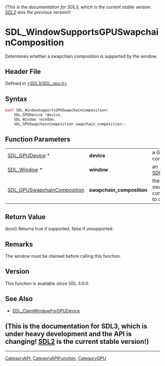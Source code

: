 ###### (This is the documentation for SDL3, which is the current stable version. [SDL2](https://wiki.libsdl.org/SDL2/) was the previous version!)
# SDL_WindowSupportsGPUSwapchainComposition

Determines whether a swapchain composition is supported by the window.

## Header File

Defined in [<SDL3/SDL_gpu.h>](https://github.com/libsdl-org/SDL/blob/main/include/SDL3/SDL_gpu.h)

## Syntax

```c
bool SDL_WindowSupportsGPUSwapchainComposition(
    SDL_GPUDevice *device,
    SDL_Window *window,
    SDL_GPUSwapchainComposition swapchain_composition);
```

## Function Parameters

|                                                            |                           |                                     |
| ---------------------------------------------------------- | ------------------------- | ----------------------------------- |
| [SDL_GPUDevice](SDL_GPUDevice) *                           | **device**                | a GPU context.                      |
| [SDL_Window](SDL_Window) *                                 | **window**                | an [SDL_Window](SDL_Window).        |
| [SDL_GPUSwapchainComposition](SDL_GPUSwapchainComposition) | **swapchain_composition** | the swapchain composition to check. |

## Return Value

(bool) Returns true if supported, false if unsupported.

## Remarks

The window must be claimed before calling this function.

## Version

This function is available since SDL 3.0.0.

## See Also

- [SDL_ClaimWindowForGPUDevice](SDL_ClaimWindowForGPUDevice)


## (This is the documentation for SDL3, which is under heavy development and the API is changing! [SDL2](https://wiki.libsdl.org/SDL2/) is the current stable version!)



----
[CategoryAPI](CategoryAPI), [CategoryAPIFunction](CategoryAPIFunction), [CategoryGPU](CategoryGPU)


